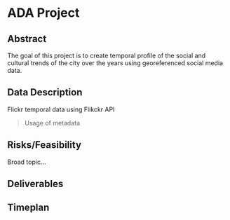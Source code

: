 # ADA Project
## Abstract
The goal of this project is to create temporal profile of the social and cultural trends of the city over the years using georeferenced social media data. 
## Data Description
Flickr temporal data using Flikckr API
 > Usage of metadata
## Risks/Feasibility
Broad topic...
## Deliverables
## Timeplan

